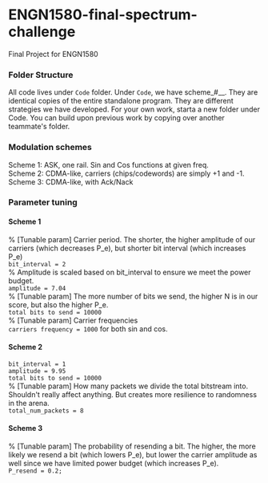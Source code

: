 # ENGN1580-final-spectrum-challenge
Final Project for ENGN1580  

### Folder Structure
All code lives under `Code` folder. Under `Code`, we have scheme\_#\_<description>\_<author>. They are identical copies of the entire standalone program. They are different strategies we have developed. For your own work, starta a new folder under Code. You can build upon previous work by copying over another teammate's folder.  

### Modulation schemes
Scheme 1: ASK, one rail. Sin and Cos functions at given freq.  
Scheme 2: CDMA-like, carriers (chips/codewords) are simply +1 and -1.  
Scheme 3: CDMA-like, with Ack/Nack  

### Parameter tuning
#### Scheme 1
% [Tunable param] Carrier period. The shorter, the higher amplitude of our carriers (which decreases P_e), but shorter bit interval (which increases P_e)  
`bit_interval = 2`  
% Amplitude is scaled based on bit_interval to ensure we meet the power budget.  
`amplitude = 7.04`  
% [Tunable param] The more number of bits we send, the higher N is in our score, but also the higher P_e.  
`total bits to send = 10000`  
% [Tunable param] Carrier frequencies  
`carriers frequency = 1000` for both sin and cos.  

#### Scheme 2
`bit_interval = 1`  
`amplitude = 9.95`  
`total bits to send = 10000`  
% [Tunable param] How many packets we divide the total bitstream into. Shouldn't really affect anything. But creates more resilience to randomness in the arena.  
`total_num_packets = 8`  

#### Scheme 3
% [Tunable param] The probability of resending a bit. The higher, the more likely we resend a bit (which lowers P_e), but lower the carrier amplitude as well since we have limited power budget (which increases P_e).  
`P_resend = 0.2;`  
